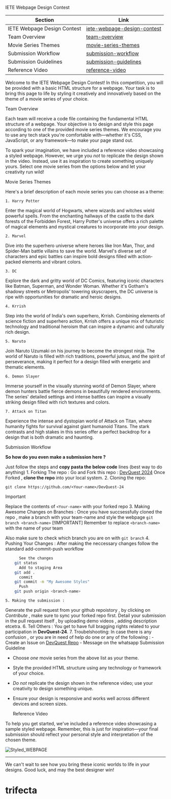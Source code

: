   IETE Webpage Design Contest

| Section | Link |
|---------|------|
| IETE Webpage Design Contest | [ iete-webpage-design-contest]( iete-webpage-design-contest) |
| Team Overview | [ team-overview]( team-overview) |
| Movie Series Themes | [ movie-series-themes]( movie-series-themes) |
| Submission Workflow | [ submission-workflow]( submission-workflow) |
| Submission Guidelines | [ submission-guidelines]( submission-guideline) |
| Reference Video | [ reference-video]( reference-video) |

Welcome to the IETE Webpage Design Contest! In this competition, you will be provided with a basic HTML structure for a webpage. Your task is to bring this page to life by styling it creatively and innovatively based on the theme of a movie series of your choice. 

   Team Overview

Each team will receive a code file containing the fundamental HTML structure of a webpage. Your objective is to design and style this page according to one of the provided movie series themes. We encourage you to use any tech stack you're comfortable with—whether it's CSS, JavaScript, or any framework—to make your page stand out.

To spark your imagination, we have included a reference video showcasing a styled webpage. However, we urge you *not* to replicate the design shown in the video. Instead, use it as inspiration to create something uniquely yours. Select one movie series from the options below and let your creativity run wild!

   Movie Series Themes

Here's a brief description of each movie series you can choose as a theme:

    1. Harry Potter

Enter the magical world of Hogwarts, where wizards and witches wield powerful spells. From the enchanting hallways of the castle to the dark forests of the Forbidden Forest, Harry Potter's universe offers a rich palette of magical elements and mystical creatures to incorporate into your design.

    2. Marvel

Dive into the superhero universe where heroes like Iron Man, Thor, and Spider-Man battle villains to save the world. Marvel's diverse set of characters and epic battles can inspire bold designs filled with action-packed elements and vibrant colors.

    3. DC

Explore the dark and gritty world of DC Comics, featuring iconic characters like Batman, Superman, and Wonder Woman. Whether it's Gotham's shadowy streets or Metropolis' towering skyscrapers, the DC universe is ripe with opportunities for dramatic and heroic designs.

    4. Krrish

Step into the world of India's own superhero, Krrish. Combining elements of science fiction and superhero action, Krrish offers a unique mix of futuristic technology and traditional heroism that can inspire a dynamic and culturally rich design.

    5. Naruto

Join Naruto Uzumaki on his journey to become the strongest ninja. The world of Naruto is filled with rich traditions, powerful jutsus, and the spirit of perseverance, making it perfect for a design filled with energetic and thematic elements.

    6. Demon Slayer

Immerse yourself in the visually stunning world of Demon Slayer, where demon hunters battle fierce demons in beautifully rendered environments. The series' detailed settings and intense battles can inspire a visually striking design filled with rich textures and colors.

    7. Attack on Titan

Experience the intense and dystopian world of Attack on Titan, where humanity fights for survival against giant humanoid Titans. The stark contrasts and high stakes in this series offer a perfect backdrop for a design that is both dramatic and haunting.

   Submission Workflow 

**So how do you even make a submission here ?**

Just follow the steps and  **copy pasta the below code** lines (best way to do anything)
    1. Forking The repo : 
Go and Fork this repo :
    [DevQuest 2024](https://github.com/ietebitmesra/DevQuest-24)
Once Forked , **clone the repo** into your local system.
    2. Cloning the repo: 
```
git clone https://github.com/<Your-name>/DevQuest-24
```
> [!IMPORTANT]
>  Replace the contents of `<Your-name>` with your forked repo
    3. Making Awesome Changes on Branches : 
Once you have succsessfully cloned the repo , make a branch with your team-name and style the webpage 
    ```
    git branch <branch-name>
    ```
> [!IMPORTANT]
> Remember to replace `<branch-name>` with the name of your team
> 
> Also make sure to check which branch you are on with `git branch`
    4. Pushing Your Changes : 
After making the neccessary changes follow the standard add-commit-push workflow
```bash
      See the changes 
    git status 
      Add to staging Area
    git add .   
      commit 
    git commit -m "My Awesome Styles"
      Push 
    git push origin <branch-name>
```
    5. Making the submission : 
 Generate the pull request from your github repoistory , by clicking on  *Contribute* , make sure to sync your forked repo first.
 Detail your submission in the pull request itself , by uploading demo videos , adding description etcetra.
    6. Tell Others : 
 You get to have full bragging rights related to your participation in **DevQuest-24**.
    7. Troubelshooting: 
 In case there is any confusion , or you are in need of help do one or any of the following : 
    - Create an Issue on [DevQuest Repo](https://github.com/ietebitmesra/DevQuest-24) 
    - Message on the whatsapp 
   Submission Guideline

- Choose *one* movie series from the above list as your theme.
- Style the provided HTML structure using any technology or framework of your choice.
- *Do not* replicate the design shown in the reference video; use your creativity to design something unique.
- Ensure your design is responsive and works well across different devices and screen sizes.

   Reference Video

To help you get started, we've included a reference video showcasing a sample styled webpage. Remember, this is just for inspiration—your final submission should reflect your personal style and interpretation of the chosen theme.

![Styled_WEBPAGE](./StyledDemo.gif)

---

We can't wait to see how you bring these iconic worlds to life in your designs. Good luck, and may the best designer win!
# trifecta
